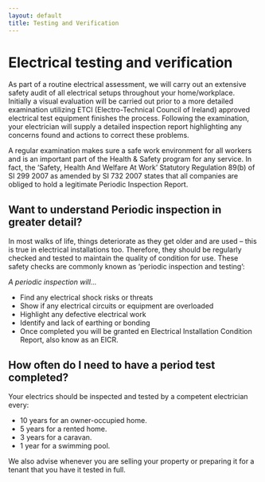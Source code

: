 ```yaml
---
layout: default
title: Testing and Verification
---
```

# Electrical testing and verification

As part of a routine electrical assessment, we will carry out an extensive safety audit of all electrical setups throughout your home/workplace. Initially a visual evaluation will be carried out prior to a more detailed examination utilizing ETCI (Electro-Technical Council of Ireland) approved electrical test equipment finishes the process. Following the examination, your electrician will supply a detailed inspection report highlighting any concerns found and actions to correct these problems.

A regular examination makes sure a safe work environment for all workers and is an important part of the Health & Safety program for any service. In fact, the ‘Safety, Health And Welfare At Work’ Statutory Regulation 89(b) of SI 299 2007 as amended by SI 732 2007 states that all companies are obliged to hold a legitimate Periodic Inspection Report.

## Want to understand Periodic inspection in greater detail?

In most walks of life, things deteriorate as they get older and are used – this is true in electrical installations too. Therefore, they should be regularly checked and tested to maintain the quality of condition for use. These safety checks are commonly known as ‘periodic inspection and testing’:

_A periodic inspection will…_
* Find any electrical shock risks or threats
* Show if any electrical circuits or equipment are overloaded
* Highlight any defective electrical work
* Identify and lack of earthing or bonding
* Once completed you will be granted en Electrical Installation Condition Report, also know as an EICR.

## How often do I need to have a period test completed?

Your electrics should be inspected and tested by a competent electrician every:
* 10 years for an owner-occupied home.
* 5 years for a rented home.
* 3 years for a caravan.
* 1 year for a swimming pool.

We also advise whenever you are selling your property or preparing it for a tenant that you have it tested in full.
